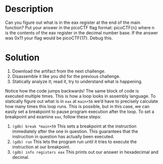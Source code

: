 # Description
Can you figure out what is in the eax register at the end of the main function? Put your answer in the picoCTF flag format: picoCTF{n} where n is the contents of the eax register in the decimal number base. If the answer was 0x11 your flag would be picoCTF{17}.
Debug this.

# Solution
1. Download the artifact from the next challenge.
2. Disassemble it like you did for the previous challenge.
3. Statically analyze it; read it, try to understand what is happening.  
   
Notice how the code jumps backwards! The same block of code is executed multiple times. This is how a loop looks in assembly language. To statically figure out what is in `eax` at `main+56` we’d have to precisely calculate how many times this loop runs. This is possible, but in this case, we can easily set a breakpoint to pause program execution after the loop. To set a breakpoint and examine `eax`, follow these steps:

1. `(gdb) break *main+59` This sets a breakpoint at the instruction immediately after the one in question. This guarantees that the instruction in question has actually been executed.
2. `(gdb) run` This lets the program run until it tries to execute the instruction at our breakpoint.
3. `(gdb) info registers eax` This prints out our answer in hexadecimal and decimal.